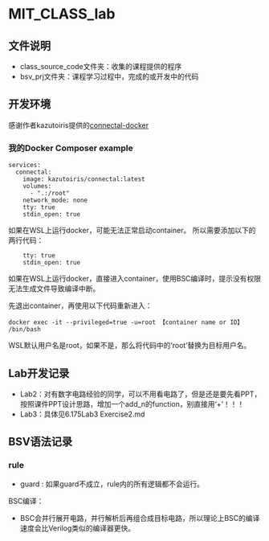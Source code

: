 # MIT_CLASS_lab

## 文件说明

- class_source_code文件夹：收集的课程提供的程序
- bsv_prj文件夹：课程学习过程中，完成的或开发中的代码

## 开发环境

感谢作者kazutoiris提供的[connectal-docker](https://github.com/kazutoiris/connectal-docker)

### 我的Docker Composer example

```
services:
  connectal:
    image: kazutoiris/connectal:latest
    volumes:
      - ".:/root"
    network_mode: none
    tty: true
    stdin_open: true
```

如果在WSL上运行docker，可能无法正常启动container。
所以需要添加以下的两行代码：

```
    tty: true
    stdin_open: true
```

如果在WSL上运行docker，直接进入container，使用BSC编译时，提示没有权限无法生成文件导致编译中断。

先退出container，再使用以下代码重新进入：

```
docker exec -it --privileged=true -u=root 【container name or ID】 /bin/bash
```

WSL默认用户名是root，如果不是，那么将代码中的‘root’替换为目标用户名。

## Lab开发记录

- Lab2：对有数字电路经验的同学，可以不用看电路了，但是还是要先看PPT，按照课件PPT设计思路，增加一个add_n的function，别直接用‘+’！！！
- Lab3：具体见6.175Lab3 Exercise2.md

## BSV语法记录

### rule

- guard : 如果guard不成立，rule内的所有逻辑都不会运行。

BSC编译：

- BSC会并行展开电路，并行解析后再组合成目标电路，所以理论上BSC的编译速度会比Verilog类似的编译器更快。
